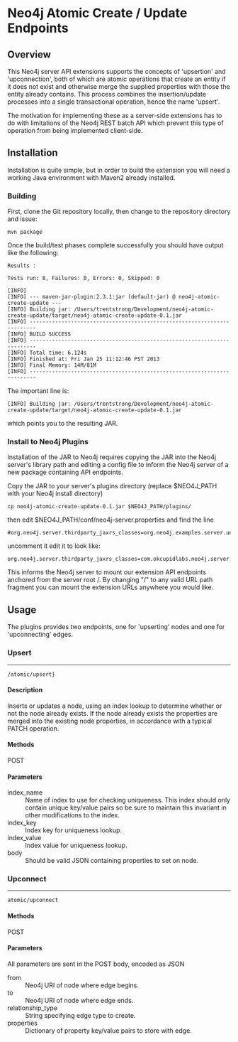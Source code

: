 # Neo4j Atomic Create / Update Endpoints

## Overview

This Neo4j server API extensions supports the concepts of 'upsertion' and 'upconnection', both of which are atomic
operations that create an entity if it does not exist and otherwise merge the supplied properties with those the entity
already contains.  This process combines the insertion/update processes into a single transactional operation,
hence the name 'upsert'.

The motivation for implementing these as a server-side extensions has to do with limitations of the Neo4j REST batch API
which prevent this type of operation from being implemented client-side.

## Installation

Installation is quite simple, but in order to build the extension you will need a working Java environment with Maven2
already installed.

### Building

First, clone the Git repository locally, then change to the repository directory and issue:

```
mvn package
```

Once the build/test phases complete successfully you should have output like the following:

```
Results :

Tests run: 8, Failures: 0, Errors: 0, Skipped: 0

[INFO]
[INFO] --- maven-jar-plugin:2.3.1:jar (default-jar) @ neo4j-atomic-create-update ---
[INFO] Building jar: /Users/trentstrong/Development/neo4j-atomic-create-update/target/neo4j-atomic-create-update-0.1.jar
[INFO] ------------------------------------------------------------------------
[INFO] BUILD SUCCESS
[INFO] ------------------------------------------------------------------------
[INFO] Total time: 6.124s
[INFO] Finished at: Fri Jan 25 11:12:46 PST 2013
[INFO] Final Memory: 14M/81M
[INFO] ------------------------------------------------------------------------
```

The important line is:

```
[INFO] Building jar: /Users/trentstrong/Development/neo4j-atomic-create-update/target/neo4j-atomic-create-update-0.1.jar
```

which points you to the resulting JAR.

### Install to Neo4j Plugins

Installation of the JAR to Neo4j requires copying the JAR into the Neo4j server's library path and editing a config file
to inform the Neo4j server of a new package containing API endpoints.

Copy the JAR to your server's plugins directory (replace $NEO4J_PATH with your Neo4j install directory)

```
cp neo4j-atomic-create-update-0.1.jar $NEO4J_PATH/plugins/
```

then edit $NEO4J_PATH/conf/neo4j-server.properties and find the line

```
#org.neo4j.server.thirdparty_jaxrs_classes=org.neo4j.examples.server.unmanaged=/examples/unmanaged
```

uncomment it edit it to look like:

```
org.neo4j.server.thirdparty_jaxrs_classes=com.okcupidlabs.neo4j.server.plugins=/atomic
```

This informs the Neo4j server to mount our extension API endpoints anchored from the server root /.  By changing "/" to
any valid URL path fragment you can mount the extension URLs anywhere you would like.

## Usage

The plugins provides two endpoints, one for 'upserting' nodes and one for 'upconnecting' edges.

### Upsert
- - -

`/atomic/upsert}`

#### Description

Inserts or updates a node, using an index lookup to determine whether or not the node already exists.  If
the node already exists the properties are merged into the existing node properties, in accordance with a typical PATCH
operation.

#### Methods

POST

#### Parameters
<dl>
  <dt>index_name
  <dd>Name of index to use for checking uniqueness.  This index should only contain unique key/value pairs so be sure
  to maintain this invariant in other modifications to the index.

  <dt>index_key
  <dd>Index key for uniqueness lookup.

  <dt>index_value
  <dd>Index value for uniqueness lookup.

  <dt>body
  <dd>Should be valid JSON containing properties to set on node.
</dl>

### Upconnect
- - -

`atomic/upconnect`

#### Methods

POST

#### Parameters

All parameters are sent in the POST body, encoded as JSON

<dl>
  <dt>from
  <dd>Neo4j URI of node where edge begins.

  <dt>to
  <dd>Neo4j URI of node where edge ends.


  <dt>relationship_type
  <dd>String specifying edge type to create.

  <dt>properties
  <dd>Dictionary of property key/value pairs to store with edge.

</dl>
